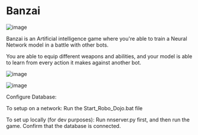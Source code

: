 # Banzai
![image](https://user-images.githubusercontent.com/10810722/127567523-0f7a57c9-3536-439c-8d6f-6e470531c914.png)

Banzai is an Artificial intelligence game where you're able to train a Neural Network model in a battle with other bots. 

You are able to equip different weapons and abilities, and your model is able to learn from every action it makes against another bot. 

![image](https://user-images.githubusercontent.com/10810722/127567610-c5b6e25a-35c0-4def-9127-10706386d586.png)

![image](https://user-images.githubusercontent.com/10810722/127567650-f10a3ea2-9be5-4483-b986-6db8e79e6c31.png)

Configure Database:



To setup on a network:
Run the Start_Robo_Dojo.bat file

To set up locally (for dev purposes):
Run nnserver.py first, and then run the game. Confirm that the database is connected. 
